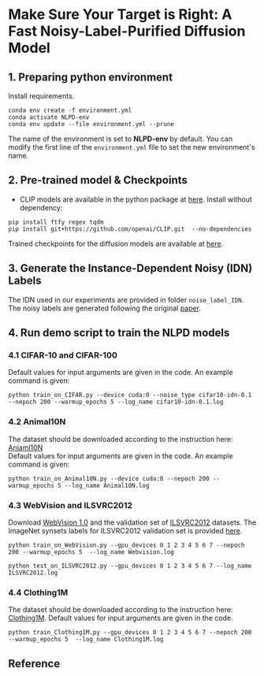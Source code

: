 # Make Sure Your Target is Right: A Fast Noisy-Label-Purified Diffusion Model

## 1. Preparing python environment
Install requirements.<br />
```
conda env create -f environment.yml
conda activate NLPD-env
conda env update --file environment.yml --prune
```
The name of the environment is set to **NLPD-env** by default. You can modify the first line of the `environment.yml` file to set the new environment's name.

## 2. Pre-trained model & Checkpoints
* CLIP models are available in the python package at [here](https://github.com/openai/CLIP). Install without dependency: <br />
```
pip install ftfy regex tqdm
pip install git+https://github.com/openai/CLIP.git  --no-dependencies
```

Trained checkpoints for the diffusion models are available at [here]().

## 3. Generate the Instance-Dependent Noisy (IDN) Labels
The IDN used in our experiments are provided in folder `noise_label_IDN`. The noisy labels are generated following the original [paper](https://arxiv.org/abs/2012.05458).

## 4. Run demo script to train the NLPD models
### 4.1 CIFAR-10 and CIFAR-100<br />
Default values for input arguments are given in the code. An example command is given:
```
python train_on_CIFAR.py --device cuda:0 --noise_type cifar10-idn-0.1 --nepoch 200 --warmup_epochs 5 --log_name cifar10-idn-0.1.log
```
### 4.2 Animal10N<br />
The dataset should be downloaded according to the instruction here: [Aniaml10N](https://dm.kaist.ac.kr/datasets/animal-10n/)<br />
Default values for input arguments are given in the code. An example command is given:
```
python train_on_Animal10N.py --device cuda:0 --nepoch 200 --warmup_epochs 5 --log_name Animal10N.log
```

### 4.3 WebVision and ILSVRC2012<br />
Download [WebVision 1.0](https://data.vision.ee.ethz.ch/cvl/webvision/download.html) and the validation set of [ILSVRC2012](https://www.image-net.org/challenges/LSVRC/2012/) datasets. The ImageNet synsets labels for ILSVRC2012 validation set is provided [here](https://data.vision.ee.ethz.ch/cvl/webvision/).
```
python train_on_WebVision.py --gpu_devices 0 1 2 3 4 5 6 7 --nepoch 200 --warmup_epochs 5  --log_name Webvision.log

python test_on_ILSVRC2012.py --gpu_devices 0 1 2 3 4 5 6 7 --log_name ILSVRC2012.log
```

### 4.4 Clothing1M<br />
The dataset should be downloaded according to the instruction here: [Clothing1M](). Default values for input arguments are given in the code. <br />

```
python train_Clothing1M.py --gpu_devices 0 1 2 3 4 5 6 7 --nepoch 200 --warmup_epochs 5  --log_name Clothing1M.log
```

## Reference
```
```

